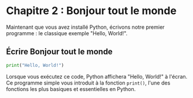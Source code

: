 # Chapitre 2 : Bonjour tout le monde

Maintenant que vous avez installé Python, écrivons notre premier programme : le classique exemple "Hello, World!".

## Écrire Bonjour tout le monde

```python
print("Hello, World!")
```

Lorsque vous exécutez ce code, Python affichera "Hello, World!" à l'écran. Ce programme simple vous introduit à la fonction `print()`, l'une des fonctions les plus basiques et essentielles en Python.